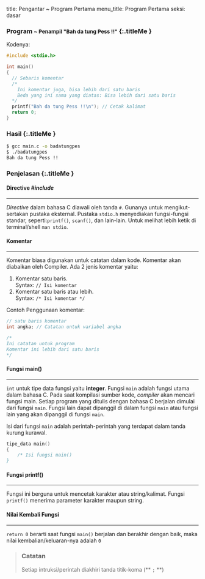 title: Pengantar ~ Program Pertama
menu_title: Program Pertama
seksi: dasar

### <i class="fa fa-file-code-o"></i> Program <small>~ Penampil &quot;Bah da tung Pess !!&quot;</small> {:.titleMe }

Kodenya:
``` c
#include <stdio.h>

int main()
{
  // Sebaris komentar
  /*
    Ini komentar juga, bisa lebih dari satu baris
    Beda yang ini sama yang diatas: Bisa lebih dari satu baris
  */
  printf("Bah da tung Pess !!\n"); // Cetak kalimat
  return 0;
}
```

### <i class="fa fa-terminal"></i> Hasil {:.titleMe }

``` bash
$ gcc main.c -o badatungpes 
$ ./badatungpes 
Bah da tung Pess !!
```

### <i class="fa fa-list"></i> Penjelasan {:.titleMe }

#### Directive _#include_
---

_Directive_ dalam bahasa C diawali oleh tanda `#`.
Gunanya untuk mengikut-sertakan pustaka eksternal. 
Pustaka `stdio.h` menyediakan fungsi-fungsi standar, seperti:`printf()`, `scanf()`, dan lain-lain. Untuk melihat lebih ketik di terminal/shell `man stdio`.

#### Komentar
---

Komentar biasa digunakan untuk catatan dalam kode. Komentar akan diabaikan oleh Compiler. Ada 2 jenis komentar yaitu:

1. Komentar satu baris. <br/>
   Syntax: `// Isi komentar`
2. Komentar satu baris atau lebih. <br/> 
   Syntax: `/* Isi komentar */`


Contoh Penggunaan komentar:
``` c
// satu baris komentar
int angka; // Catatan untuk variabel angka
```
``` c
/*
Ini catatan untuk program
Komentar ini lebih dari satu baris
*/
```


#### Fungsi **main()**
---

`int` untuk tipe data fungsi yaitu **integer**.
Fungsi `main` adalah fungsi utama dalam bahasa C. 
Pada saat kompilasi sumber kode, _compiler_ akan mencari fungsi main.
Setiap program yang ditulis dengan bahasa C berjalan dimulai dari fungsi `main`. Fungsi lain dapat dipanggil di dalam fungsi `main` atau fungsi lain yang akan dipanggil di fungsi `main`.

Isi dari fungsi `main` adalah perintah-perintah yang terdapat dalam tanda kurung kurawal.

``` c
tipe_data main()
{
    /* Isi fungsi main()
}
```

#### Fungsi **printf()**
---

Fungsi ini berguna untuk mencetak karakter atau string/kalimat. Fungsi `printf()` menerima parameter karakter maupun string.

#### Nilai Kembali Fungsi
----

`return 0` berarti saat fungsi `main()` berjalan dan berakhir dengan baik, maka nilai kembalian/keluaran-nya adalah `0`

> ### Catatan
>  Setiap intruksi/perintah diakhiri tanda titik-koma (** `;` **)

